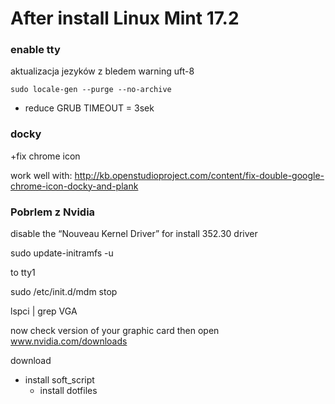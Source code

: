 # After install Linux Mint 17.2

### enable tty

aktualizacja jezyków z bledem warning uft-8
```
sudo locale-gen --purge --no-archive
```

+ reduce GRUB TIMEOUT = 3sek


### docky

+fix chrome icon

work well with:
http://kb.openstudioproject.com/content/fix-double-google-chrome-icon-docky-and-plank


### Pobrlem z Nvidia

disable the “Nouveau Kernel Driver” for install 352.30 driver

sudo update-initramfs -u

to tty1

sudo /etc/init.d/mdm stop



lspci | grep VGA

now check version of your graphic card then open www.nvidia.com/downloads

download


- install soft_script
    - install dotfiles



